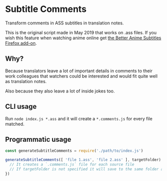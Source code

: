 # Subtitle Comments

Transform comments in ASS subtitles in translation notes.

This is the original script made in May 2019 that works on .ass files. If you wish this feature when watching anime online get [the Better Anime Subtitles Firefox add-on](https://github.com/qgustavor/subtitle-word-replacer/releases/latest).

## Why?

Because translators leave a lot of important details in comments to their work colleagues that watchers could be interested and would fit quite well as translation notes.

Also because they also leave a lot of inside jokes too.

## CLI usage

Run `node index.js *.ass` and it will create a `*.comments.js` for every file matched.

## Programmatic usage

```javascript
const generateSubtitleComments = require('./path/to/index.js')

generateSubtitleComments([ 'file 1.ass', 'file 2.ass' ], targetFolder).then(() => {
  // It creates a `.comments.js` file for each source file
  // If targetFolder is not specified it will save to the same folder as the input
})
```
